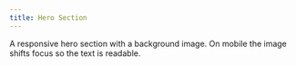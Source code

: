 ```yaml
---
title: Hero Section
---
```

A responsive hero section with a background image. On mobile the image shifts focus so the text is readable.